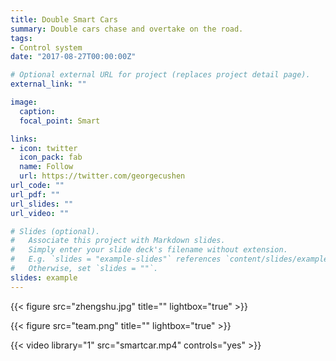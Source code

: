 ```yaml
---
title: Double Smart Cars
summary: Double cars chase and overtake on the road.
tags:
- Control system
date: "2017-08-27T00:00:00Z"

# Optional external URL for project (replaces project detail page).
external_link: ""

image:
  caption: 
  focal_point: Smart

links:
- icon: twitter
  icon_pack: fab
  name: Follow
  url: https://twitter.com/georgecushen
url_code: ""
url_pdf: ""
url_slides: ""
url_video: ""

# Slides (optional).
#   Associate this project with Markdown slides.
#   Simply enter your slide deck's filename without extension.
#   E.g. `slides = "example-slides"` references `content/slides/example-slides.md`.
#   Otherwise, set `slides = ""`.
slides: example
---
```




{{< figure src="zhengshu.jpg" title="" lightbox="true" >}}

{{< figure src="team.png" title="" lightbox="true" >}}

{{< video library="1" src="smartcar.mp4" controls="yes" >}}
